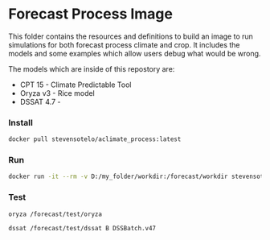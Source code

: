 # Forecast Process Image

This folder contains the resources and definitions to build
an image to run simulations for both forecast process climate
and crop. It includes the models and some examples which allow
users debug what would be wrong.

The models which are inside of this repostory are:

* CPT 15 - Climate Predictable Tool
* Oryza v3 - Rice model
* DSSAT 4.7 - 


### Install
``` bash
docker pull stevensotelo/aclimate_process:latest
```

### Run
``` bash
docker run -it --rm -v D:/my_folder/workdir:/forecast/workdir stevensotelo/aclimate_process:latest /bin/bash
```

### Test
``` bash
oryza /forecast/test/oryza

dssat /forecast/test/dssat B DSSBatch.v47
```